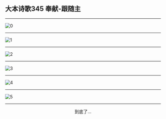 
## 大本诗歌345 奉献-跟随主
        
<div id="aplayer0"></div>

---

<img alt="0" data-original="/data/d0345/0">

---

<img alt="1" data-original="/data/d0345/1">

---

<img alt="2" data-original="/data/d0345/2">

---

<img alt="3" data-original="/data/d0345/3">

---

<img alt="4" data-original="/data/d0345/4">

---

<img alt="5" data-original="/data/d0345/5">

---

<p style="text-align: center">到底了...</p>

<script src="/js/dist-view.js"></script>

<script>
MAIN.id = 'd0345';
        
const ap0 = new APlayer({
    container: document.getElementById('aplayer0'),
    volume: 1,
    loop: 'none',
    preload: 'none',
    audio: [{
        name: '大本诗歌345.mp3',
        artist: '大本诗歌',
        url: 'https://res.wx.qq.com/voice/getvoice?mediaid=MzI0NTk3MDM5M18yMjQ3NDkxODM4',
        cover: '/favicon'
    }]
});
</script>
